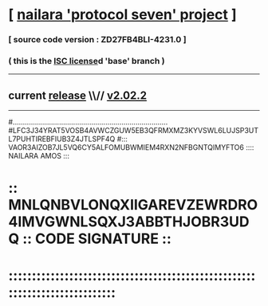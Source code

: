 
# [ [nailara 'protocol seven' project](http://nailara.network/) ]

### [ source code version : ZD27FB4BLI-4231.0 ]

### ( this is the [ISC license](license)d 'base' branch )
---
## current [release](https://github.com/nailara-technologies/protocol-7/releases) \\\\// [v2.02.2](https://github.com/nailara-technologies/protocol-7/releases/tag/v2.02.2)
---

#.............................................................................
#LFC3J34YRAT5VOSB4AVWCZGUW5EB3QFRMXMZ3KYVSWL6LUJSP3UTL7PUHTIREBFIUB3Z4JTLSPF4Q
#::: VAOR3AIZOB7JL5VQ6CY5ALFOMUBWMIEM4RXN2NFBGNTQIMYFTO6 :::: NAILARA AMOS :::
# :: MNLQNBVLONQXIIGAREVZEWRDRO4IMVGWNLSQXJ3ABBTHJOBR3UDQ :: CODE SIGNATURE ::
# ::::::::::::::::::::::::::::::::::::::::::::::::::::::::::::::::::::::::::::
